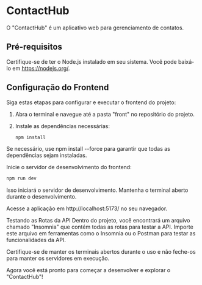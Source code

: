 # ContactHub

O "ContactHub" é um aplicativo web para gerenciamento de contatos.

## Pré-requisitos

Certifique-se de ter o Node.js instalado em seu sistema. Você pode baixá-lo em https://nodejs.org/.

## Configuração do Frontend

Siga estas etapas para configurar e executar o frontend do projeto:

1. Abra o terminal e navegue até a pasta "front" no repositório do projeto.

2. Instale as dependências necessárias:

   ```bash
   npm install
   ```
Se necessário, use npm install --force para garantir que todas as dependências sejam instaladas.

Inicie o servidor de desenvolvimento do frontend:

   ```bash
   npm run dev
   ```
Isso iniciará o servidor de desenvolvimento. Mantenha o terminal aberto durante o desenvolvimento.

Acesse a aplicação em http://localhost:5173/ no seu navegador.

Testando as Rotas da API
Dentro do projeto, você encontrará um arquivo chamado "Insomnia" que contém todas as rotas para testar a API. Importe este arquivo em ferramentas como o Insomnia ou o Postman para testar as funcionalidades da API.

Certifique-se de manter os terminais abertos durante o uso e não feche-os para manter os servidores em execução.

Agora você está pronto para começar a desenvolver e explorar o "ContactHub"!
